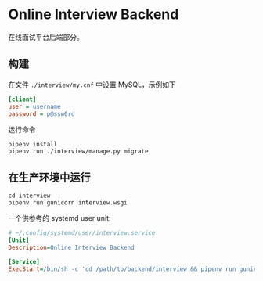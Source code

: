 # Online Interview Backend

在线面试平台后端部分。

## 构建

在文件 `./interview/my.cnf` 中设置 MySQL，示例如下

```ini
[client]
user = username
password = p@ssw0rd
```

运行命令

    pipenv install
    pipenv run ./interview/manage.py migrate

## 在生产环境中运行

    cd interview
    pipenv run gunicorn interview.wsgi

一个供参考的 systemd user unit:

```ini
# ~/.config/systemd/user/interview.service
[Unit]
Description=Online Interview Backend

[Service]
ExecStart=/bin/sh -c 'cd /path/to/backend/interview && pipenv run gunicorn interview.wsgi'
```
